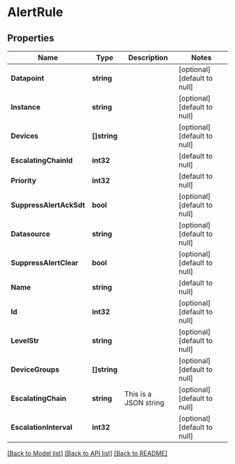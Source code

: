 # AlertRule

## Properties
Name | Type | Description | Notes
------------ | ------------- | ------------- | -------------
**Datapoint** | **string** |  | [optional] [default to null]
**Instance** | **string** |  | [optional] [default to null]
**Devices** | **[]string** |  | [optional] [default to null]
**EscalatingChainId** | **int32** |  | [default to null]
**Priority** | **int32** |  | [default to null]
**SuppressAlertAckSdt** | **bool** |  | [optional] [default to null]
**Datasource** | **string** |  | [optional] [default to null]
**SuppressAlertClear** | **bool** |  | [optional] [default to null]
**Name** | **string** |  | [default to null]
**Id** | **int32** |  | [optional] [default to null]
**LevelStr** | **string** |  | [optional] [default to null]
**DeviceGroups** | **[]string** |  | [optional] [default to null]
**EscalatingChain** | **string** | This is a JSON string | [optional] [default to null]
**EscalationInterval** | **int32** |  | [optional] [default to null]

[[Back to Model list]](../README.md#documentation-for-models) [[Back to API list]](../README.md#documentation-for-api-endpoints) [[Back to README]](../README.md)


